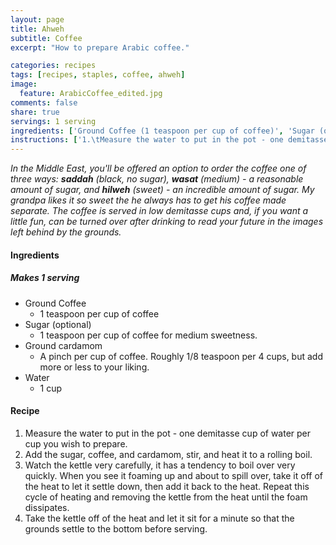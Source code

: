 ```yaml
---
layout: page
title: Ahweh
subtitle: Coffee
excerpt: "How to prepare Arabic coffee."

categories: recipes
tags: [recipes, staples, coffee, ahweh]
image:
  feature: ArabicCoffee_edited.jpg
comments: false
share: true
servings: 1 serving
ingredients: ['Ground Coffee (1 teaspoon per cup of coffee)', 'Sugar (optional) (1 teaspoon per cup of coffee for medium sweetness.)', 'Ground cardamom (A pinch per cup of coffee. Roughly 1/8 teaspoon per 4 cups, but add more or less to your liking.)', 'Water (1 cup)']
instructions: ['1.\tMeasure the water to put in the pot - one demitasse cup of water per cup you wish to prepare.', '2.\tAdd the sugar, coffee, and cardamom, stir, and heat it to a rolling boil.', '3.\tWatch the kettle very carefully, it has a tendency to boil over very quickly. When you see it foaming up and about to spill over, take it off of the heat to let it settle down, then add it back to the heat. Repeat this cycle of heating and removing the kettle from the heat until the foam dissipates.', '4.\tTake the kettle off of the heat and let it sit for a minute so that the grounds settle to the bottom before serving.']
---
```


*In the Middle East, you'll be offered an option to order the coffee one of three ways: **saddah** (black, no sugar), **wasat** (medium) - a reasonable amount of sugar, and **hilweh** (sweet) - an incredible amount of sugar. My grandpa likes it so sweet the he always has to get his coffee made separate. The coffee is served in low demitasse cups and, if you want a little fun, can be turned over after drinking to read your future in the images left behind by the grounds.*

#### Ingredients

##### Makes 1 serving

-	Ground Coffee
	-	1 teaspoon per cup of coffee
-	Sugar (optional)
	-	1 teaspoon per cup of coffee for medium sweetness.
-	Ground cardamom
	-	A pinch per cup of coffee. Roughly 1/8 teaspoon per 4 cups, but add more or less to your liking.
-	Water
	-	1 cup

#### Recipe

1.	Measure the water to put in the pot - one demitasse cup of water per cup you wish to prepare.
2.	Add the sugar, coffee, and cardamom, stir, and heat it to a rolling boil.
3.	Watch the kettle very carefully, it has a tendency to boil over very quickly. When you see it foaming up and about to spill over, take it off of the heat to let it settle down, then add it back to the heat. Repeat this cycle of heating and removing the kettle from the heat until the foam dissipates.
4.	Take the kettle off of the heat and let it sit for a minute so that the grounds settle to the bottom before serving.

